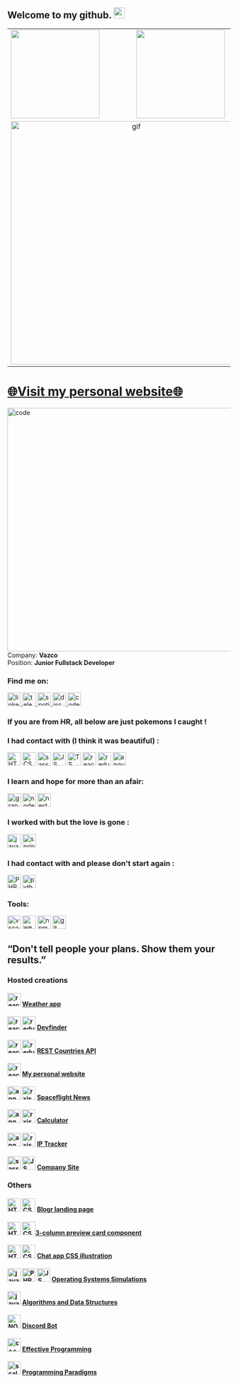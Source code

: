 ## Welcome to my github. <img src="https://media.giphy.com/media/hvRJCLFzcasrR4ia7z/giphy.gif" width="25px">
<table>
  <tr>
    <td valign="top">
      <img src="https://github-readme-stats.vercel.app/api/top-langs/?username=radzikoska123&langs_count=30&layout=compact&show_icons=true&icon_color=34abeb&theme=radical" height="200" /></td>
    <td valign="top"><img src="https://github-readme-stats.vercel.app/api?username=radzikoska123&show_icons=true&theme=radical" height="200" /></td>
  </tr>
  <tr>
  <td colspan="2" align="center">
    <a href="https://www.codewars.com/users/radzikoska123">
    <img align="center" src="https://www.codewars.com/users/radzikoska123/badges/large" alt="gif" width="550"/>
    </a>
    </td>
  </tr>
</table>
<!-- https://www.codewars.com/users/radzikoska123/badges/large -->
<a href="https://jakub-radzik.ovh"><h1>🌐Visit my personal website🌐</h1></a>
<img align="right" src="https://raw.githubusercontent.com/abhisheknaiidu/abhisheknaiidu/master/code.gif" alt="code" width="550"/>

<!-- <img align="right" src="https://github.com/radzikoska123/radzikoska123/blob/main/icons/pepe1.gif" alt="gif" width="550"/> -->
<!-- <img align="right" src="https://github.com/radzikoska123/radzikoska123/blob/main/icons/programming.gif" alt="gif" width="550"/> -->
<div>
  
Company: <b>Vazco</b></br>
Position: <b>Junior Fullstack Developer</b>

### Find me on:
<div>
  
  <a href="https://www.linkedin.com/in/jakub-radzik-726682174/">
    <img src="https://github.com/radzikoska123/radzikoska123/blob/main/icons/linkedin.svg" alt="linkedin" width="30"/>
  </a>
  
  <a href="https://t.me/KubusRadzik">
    <img src="https://github.com/radzikoska123/radzikoska123/blob/main/icons/telegram.svg" alt="telegram" width="30"/>
  </a>  
  
  <a href="https://open.spotify.com/user/jradzik4?si=ba57331227964218">
    <img src="https://github.com/radzikoska123/radzikoska123/blob/main/icons/spotify.svg" alt="spotify" width="30"/>
  </a>
  
  <a href="https://discordapp.com/users/626702618298941449">
    <img src="https://github.com/radzikoska123/radzikoska123/blob/main/icons/discord.svg" alt="discord" width="30"/>
  </a>
  
  <a href="https://www.codewars.com/users/radzikoska123">
    <img src="https://github.com/radzikoska123/radzikoska123/blob/main/icons/codewars.svg" alt="codewars" width="30"/>
  </a>
  
</div>

<div>
 
### If you are from HR, all below are just pokemons I caught !
 
### I had contact with (I think it was beautiful) :
  
<div align="left">
<img src="https://github.com/radzikoska123/radzikoska123/blob/main/icons/html.png" alt="HTML" width="30"/>
<img src="https://github.com/radzikoska123/radzikoska123/blob/main/icons/css-3.png" alt="CSS" width="30"/>
<img src="https://github.com/radzikoska123/radzikoska123/blob/main/icons/sass.svg" alt="sass" width="30"/>
<img src="https://github.com/radzikoska123/radzikoska123/blob/main/icons/js.png" alt="JS" width="30"/>
<img src="https://github.com/radzikoska123/radzikoska123/blob/main/icons/typescript.png" alt="TS" width="30"/>
<img src="https://github.com/radzikoska123/radzikoska123/blob/main/icons/react.png" alt="react" width="30"/>
<img src="https://github.com/radzikoska123/radzikoska123/blob/main/icons/redux.png" alt="redux" width="30"/>
<img src="https://github.com/radzikoska123/radzikoska123/blob/main/icons/angular.svg" alt="angular" width="30"/>
</div>
  
### I learn and hope for more than an afair:
<div>
<img src="https://github.com/radzikoska123/radzikoska123/blob/main/icons/graphql.png" alt="graphql" width="30"/>
<img src="https://github.com/radzikoska123/radzikoska123/blob/main/icons/node.png" alt="node" width="30"/>
<img src="https://github.com/radzikoska123/radzikoska123/blob/main/icons/nest.svg" alt="nest" width="30"/>
</div>
  
### I worked with but the love is gone :
  
<div>
<img src="https://github.com/radzikoska123/radzikoska123/blob/main/icons/java.png" alt="java" width="30"/>
<img src="https://github.com/radzikoska123/radzikoska123/blob/main/icons/spring-logo.png" alt="spring" width="30"/>
</div>
  
### I had contact with and please don't start again :
<div>
<img src="https://github.com/radzikoska123/radzikoska123/blob/main/icons/php.png" alt="PHP" width="30"/>
<img src="https://github.com/radzikoska123/radzikoska123/blob/main/icons/python.png" alt="python" width="30"/>
</div>
  
<!-- ### Back-end stack: -->
<!-- <div align="left"> -->
<!-- </div> -->

### Tools:
<div>
<img src="https://github.com/radzikoska123/radzikoska123/blob/main/icons/vscode.png" alt="vscode" width="30"/>
<img src="https://github.com/radzikoska123/radzikoska123/blob/main/icons/webstorm.png" alt="webstorm" width="30"/>
<img src="https://github.com/radzikoska123/radzikoska123/blob/main/icons/npm-1.png" alt="npm" width="30"/>
<img src="https://github.com/radzikoska123/radzikoska123/blob/main/icons/git.png" alt="git" width="30"/>
</div>

## “Don't tell people your plans. Show them your results.”

<!-- ### WORKING ON: -->

  
<!-- #### <img src="https://github.com/radzikoska123/radzikoska123/blob/main/icons/react.png" alt="react" width="30"/> <img src="https://github.com/radzikoska123/radzikoska123/blob/main/icons/redux.png" alt="redux" width="30"/> <img src="https://github.com/radzikoska123/radzikoska123/blob/main/icons/java.png" alt="java" width="30"/> <img src="https://github.com/radzikoska123/radzikoska123/blob/main/icons/spring-logo.png" alt="spring" width="30"/> <a href="https://github.com/Future-Developers-Lab/Skill-Up">Skill Up</a> - Team Project
  [![Readme Card](https://github-readme-stats.vercel.app/api/pin/?username=Future-Developers-Lab&repo=Skill-Up&theme=radical)](https://github.com/Future-Developers-Lab/Skill-Up) -->

  
  
### Hosted creations
#### <img src="https://github.com/radzikoska123/radzikoska123/blob/main/icons/react.png" alt="react" width="30"/> <a href="https://radzikoska123.github.io/weatherApp/">Weather app</a>

#### <img src="https://github.com/radzikoska123/radzikoska123/blob/main/icons/react.png" alt="react" width="30"/> <img src="https://github.com/radzikoska123/radzikoska123/blob/main/icons/redux.png" alt="redux" width="30"/> <a href="https://radzikoska123.github.io/devfinder/">Devfinder</a>
  
#### <img src="https://github.com/radzikoska123/radzikoska123/blob/main/icons/react.png" alt="react" width="30"/> <img src="https://github.com/radzikoska123/radzikoska123/blob/main/icons/redux.png" alt="redux" width="30"/> <a href="https://radzikoska123.github.io/countries/">REST Countries API</a>
#### <img src="https://github.com/radzikoska123/radzikoska123/blob/main/icons/react.png" alt="react" width="30"/> <a href="https://jakub-radzik.ovh/">My personal website</a>
#### <img src="https://github.com/radzikoska123/radzikoska123/blob/main/icons/angular.svg" alt="angular" width="30"/> <img src="https://github.com/radzikoska123/radzikoska123/blob/main/icons/rxjs.png" alt="rxjs" width="30"/> <a href="https://radzikoska123.github.io/Rekrutacja/">Spaceflight News</a>
#### <img src="https://github.com/radzikoska123/radzikoska123/blob/main/icons/angular.svg" alt="angular" width="30"/> <img src="https://github.com/radzikoska123/radzikoska123/blob/main/icons/rxjs.png" alt="rxjs" width="30"/> <a href="https://radzikoska123.github.io/challenge5host/">Calculator</a>
#### <img src="https://github.com/radzikoska123/radzikoska123/blob/main/icons/angular.svg" alt="angular" width="30"/> <img src="https://github.com/radzikoska123/radzikoska123/blob/main/icons/rxjs.png" alt="rxjs" width="30"/> <a href="https://radzikoska123.github.io/ip-tracker/">IP Tracker</a>
#### <img src="https://github.com/radzikoska123/radzikoska123/blob/main/icons/sass.svg" alt="sass" width="30"/> <img src="https://github.com/radzikoska123/radzikoska123/blob/main/icons/js.png" alt="JS" width="30"/> <a href="https://bruk-systempol.pl/">Company Site</a>

### Others
#### <img src="https://github.com/radzikoska123/radzikoska123/blob/main/icons/html.png" alt="HTML" width="30"/> <img src="https://github.com/radzikoska123/radzikoska123/blob/main/icons/css-3.png" alt="CSS" width="30"/> <a href="https://github.com/radzikoska123/Challenges">Blogr landing page</a>
#### <img src="https://github.com/radzikoska123/radzikoska123/blob/main/icons/html.png" alt="HTML" width="30"/> <img src="https://github.com/radzikoska123/radzikoska123/blob/main/icons/css-3.png" alt="CSS" width="30"/><a href="https://github.com/radzikoska123/Challenges">3-column preview card component</a>
#### <img src="https://github.com/radzikoska123/radzikoska123/blob/main/icons/html.png" alt="HTML" width="30"/> <img src="https://github.com/radzikoska123/radzikoska123/blob/main/icons/css-3.png" alt="CSS" width="30"/> <a href="https://github.com/radzikoska123/Challenges">Chat app CSS illustration</a>
#### <img src="https://github.com/radzikoska123/radzikoska123/blob/main/icons/java.png" alt="java" width="30"/> <img src="https://github.com/radzikoska123/radzikoska123/blob/main/icons/php.png" alt="PHP" width="30"/> <img src="https://github.com/radzikoska123/radzikoska123/blob/main/icons/js.png" alt="JS" width="30"/>  <a href="https://github.com/radzikoska123/Operating-Systems-Laboratory">Operating Systems Simulations</a>
#### <img src="https://github.com/radzikoska123/radzikoska123/blob/main/icons/java.png" alt="java" width="30"/> <a href="https://github.com/radzikoska123/Algorithms-and-data-structures">Algorithms and Data Structures</a>
#### <img src="https://github.com/radzikoska123/radzikoska123/blob/main/icons/node.png" alt="NODE" width="30"/> <a href="https://github.com/radzikoska123/DiscordBot">Discord Bot</a>
#### <img src="https://github.com/radzikoska123/radzikoska123/blob/main/icons/c++.png" alt="c++" width="30"/> <a href="https://github.com/radzikoska123/effective-programming-techniques">Effective Programming</a>
#### <img src="https://github.com/radzikoska123/radzikoska123/blob/main/icons/scala.png" alt="scala" width="30"/> <a href="https://github.com/radzikoska123">Programming Paradigms</a>

  
<!-- ### Learning: -->
<!-- <div> -->
<!-- <img src="https://github.com/radzikoska123/radzikoska123/blob/main/icons/node.png" alt="NODE" width="30"/> -->
<!-- <img src="https://github.com/radzikoska123/radzikoska123/blob/main/icons/junit5.png" alt="junit5" width="30"/> -->
<!-- <img src="https://github.com/radzikoska123/radzikoska123/blob/main/icons/maven.png" alt="maven" width="25"/> -->
<!-- <img src="https://github.com/radzikoska123/radzikoska123/blob/main/icons/mockito.png" alt="mockito" width="60"/> -->
<!-- </div> -->

<!-- ### Basic knowledge: -->


</div>



<!--
**radzikoska123/radzikoska123** is a ✨ _special_ ✨ repository because its `README.md` (this file) appears on your GitHub profile.

Here are some ideas to get you started:

- 🔭 I’m currently working on ...
- 🌱 I’m currently learning ...
- 👯 I’m looking to collaborate on ...
- 🤔 I’m looking for help with ...
- 💬 Ask me about ...
- 📫 How to reach me: ...
- 😄 Pronouns: ...
- ⚡ Fun fact: ...
-->
